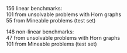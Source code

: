 156 linear benchmarks:\
101 from unsolvable problems with Horn graphs\
55 from Mineable problems (test set)


148 non-linear benchmarks:\
47 from unsolvable problems with Horn graphs\
101 from Mineable problems (test set)


